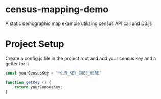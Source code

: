 # census-mapping-demo
A static demographic map example utilizing census API call and D3.js

# Project Setup
Create a config.js file in the project root and add your census key and a getter for it
```JavaScript
const yourCensusKey = "YOUR_KEY_GOES_HERE"

function getKey () {
    return yourCensusKey;
}
```
